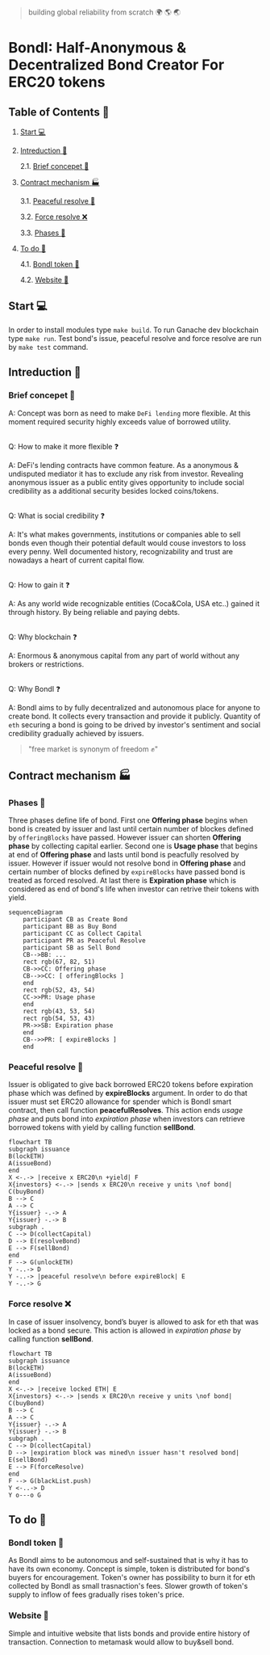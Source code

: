 > building global reliability from scratch :earth_africa: :earth_americas: :earth_asia:

# BondI: Half-Anonymous & Decentralized Bond Creator For ERC20 tokens

## Table of Contents :link:

1.  [Start :computer:](#start-computer)

2.  [Intreduction :memo:](#intreduction-memo)

    2.1. [Brief concepet :wave:](#brief-concepet-wave)

3.  [Contract mechanism :factory:](#contract-mechanism-factory)

    3.1. [Peaceful resolve :rocket:](#peaceful-resolve-rocket)

    3.2. [Force resolve :x:](#force-resolve-x)

    3.3. [Phases :repeat:](#phases-repeat)

4.  [To do :seedling:](#to-do-seedling)

    4.1. [BondI token :cookie:](#bondi-token-cookie)

    4.2. [Website :newspaper:](#website-newspaper)

## Start :computer:

In order to install modules type `make build`. To run Ganache dev blockchain type `make run`. Test bond's issue, peaceful resolve and force resolve are run by `make test` command.

## Intreduction :memo:

### Brief concepet :wave:

A: Concept was born as need to make `DeFi lending` more flexible. At this moment required security highly exceeds value of borrowed utility.

<br  />Q: How to make it more flexible :question:

A: DeFi's lending contracts have common feature. As a anonymous & undisputed mediator it has to exclude any risk from investor. Revealing anonymous issuer as a public entity gives opportunity to include social credibility as a additional security besides locked coins/tokens.

<br  />Q: What is social credibility :question:

A: It's what makes governments, institutions or companies able to sell bonds even though their potential default would couse investors to loss every penny. Well documented history, recognizability and trust are nowadays a heart of current capital flow.

<br  />Q: How to gain it :question:

A: As any world wide recognizable entities (Coca&Cola, USA etc..) gained it through history. By being reliable and paying debts.

<br  />Q: Why blockchain :question:

A: Enormous & anonymous capital from any part of world without any brokers or restrictions.

<br  />Q: Why BondI :question:

A: BondI aims to by fully decentralized and autonomous place for anyone to create bond. It collects every transaction and provide it publicly. Quantity of `eth` securing a bond is going to be drived by investor's sentiment and social credibility gradually achieved by issuers. 

> "free market is synonym of freedom :fist:"

## Contract mechanism :factory:

### Phases :repeat:

Three phases define life of bond. First one **Offering phase** begins when bond is created by issuer and last until certain number of blockes defined by `offeringBlocks` have passed. However issuer can shorten **Offering phase** by collecting capital earlier. Second one is **Usage phase** that begins at end of **Offering phase** and lasts until bond is peacfully resolved by issuer. However if issuer would not resolve bond in **Offering phase** and certain number of blocks defined by `expireBlocks` have passed bond is treated as forced resolved. At last there is **Expiration phase** which is considered as end of bond's life when investor can retrive their tokens with yield.

```mermaid
sequenceDiagram
    participant CB as Create Bond
    participant BB as Buy Bond
    participant CC as Collect Capital
    participant PR as Peaceful Resolve
    participant SB as Sell Bond
    CB-->BB: ...
    rect rgb(67, 82, 51)
    CB->>CC: Offering phase
    CB-->>CC: [ offeringBlocks ]
    end
    rect rgb(52, 43, 54)
    CC->>PR: Usage phase
    end
    rect rgb(43, 53, 54)
    rect rgb(54, 53, 43)
    PR->>SB: Expiration phase
    end
    CB-->>PR: [ expireBlocks ]
    end
```

### Peaceful resolve :rocket:

Issuer is obligated to give back borrowed ERC20 tokens before expiration phase which was defined by **expireBlocks** argument. In order to do that issuer must set ERC20 allowance for spender which is BondI smart contract, then call function **peacefulResolves**. This action ends _usage phase_ and puts bond into _expiration phase_ when investors can retrieve borrowed tokens with yield by calling function **sellBond**.

```mermaid
flowchart TB
subgraph issuance
B(lockETH)
A(issueBond)
end
X <-.-> |receive x ERC20\n +yield| F
X{investors} <-.-> |sends x ERC20\n receive y units \nof bond| C(buyBond)
B --> C
A --> C
Y{issuer} -.-> A
Y{issuer} -.-> B
subgraph .
C --> D(collectCapital)
D --> E(resolveBond)
E --> F(sellBond)
end
F --> G(unlockETH)
Y -..-> D
Y -..-> |peaceful resolve\n before expireBlock| E
Y -..-> G
```

### Force resolve :x:

In case of issuer insolvency, bond’s buyer is allowed to ask for eth that was locked as a bond secure. This action is allowed in _expiration phase_ by calling function **sellBond**.

```mermaid
flowchart TB
subgraph issuance
B(lockETH)
A(issueBond)
end
X <-.-> |receive locked ETH| E
X{investors} <-.-> |sends x ERC20\n receive y units \nof bond| C(buyBond)
B --> C
A --> C
Y{issuer} -.-> A
Y{issuer} -.-> B
subgraph .
C --> D(collectCapital)
D --> |expiration block was mined\n issuer hasn't resolved bond| E(sellBond)
E --> F(forceResolve)
end
F --> G(blackList.push)
Y <-..-> D
Y o---o G
```

## To do :seedling:

### BondI token :cookie:

As BondI aims to be autonomous and self-sustained that is why it has to have its own economy. Concept is simple, token is distributed for bond's buyers for encouragement. Token's owner has possibility to burn it for eth collected by BondI as small trasnaction's fees. Slower growth of token's supply to inflow of fees gradually rises token's price.

### Website :newspaper:

Simple and intuitive website that lists bonds and provide entire history of transaction. Connection to metamask would allow to buy&sell bond.
